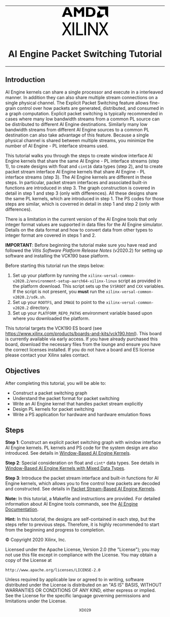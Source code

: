 ﻿<table>
 <tr>
   <td align="center"><img src="https://raw.githubusercontent.com/Xilinx/Image-Collateral/main/xilinx-logo.png" width="30%"/><h1>AI Engine Packet Switching Tutorial</h1>
   </td>
 </tr>
 <tr>
 </td>
 </tr>
</table>

## Introduction
AI Engine kernels can share a single processor and execute in a interleaved manner. In addition they can also share multiple stream connections on a single physical channel. The Explicit Packet Switching feature allows fine-grain control over how packets are generated, distributed, and consumed in a graph computation. Explicit packet switching is typically recommended in cases where many low bandwidth streams from a common PL source can be distributed to different AI Engine destinations. Similarly many low bandwidth streams from different AI Engine sources to a common PL destination can also take advantage of this feature. Because a single physical channel is shared between multiple streams, you minimize the number of AI Engine - PL interface streams used.

This tutorial walks you through the steps to create window interface AI Engine kernels that share the same AI Engine - PL interface streams (step 1), to create designs with float and `cint16` data types (step 2), and to create packet stream interface AI Engine kernels that share AI Engine - PL interface streams (step 3). The AI Engine kernels are different in these steps. In particular, packet stream interfaces and associated built-in functions are introduced in step 3. The graph construction is covered in detail in step 1 and step 3 (only with differences). All these designs share the same PL kernels, which are introduced in step 1. The PS codes for those steps are similar, which is coverred in detail in step 1 and step 2 (only with differences). 

There is a limitation in the current version of the AI Engine tools that only integer format values are supported in data files for the AI Engine simulator. Details on the data format and how to convert data from other types to integer format are covered in steps 1 and 2.

**IMPORTANT**: Before beginning the tutorial make sure you have read and followed the *Vitis Software Platform Release Notes* (v2020.2) for setting up software and installing the VCK190 base platform. 

Before starting this tutorial run the steps below:

1. Set up your platform by running the `xilinx-versal-common-v2020.2/environment-setup-aarch64-xilinx-linux` script as provided in the platform download. This script sets up the `SYSROOT` and `CXX` variables. If the script is not present, you **must** run the `xilinx-versal-common-v2020.2/sdk.sh`.
2. Set up your `ROOTFS`, and `IMAGE` to point to the `xilinx-versal-common-v2020.2` directory.
3. Set up your `PLATFORM_REPO_PATHS` environment variable based upon where you downloaded the platform.

This tutorial targets the VCK190 ES board (see https://www.xilinx.com/products/boards-and-kits/vck190.html). This board is currently available via early access. If you have already purchased this board, download the necessary files from the lounge and ensure you have the correct licenses installed. If you do not have a board and ES license please contact your Xilinx sales contact.

## Objectives
After completing this tutorial, you will be able to:

* Construct a packet switching graph
* Understand the packet format for packet switching
* Write an AI Engine kernel that handles packet stream explicitly
* Design PL kernels for packet switching
* Write a PS application for hardware and hardware emulation flows

## Steps
**Step 1**: Construct an explicit packet switching graph with window interface AI Engine kernels. PL kernels and PS code for the system design are also introduced. See details in [Window-Based AI Engine Kernels](./window_based_aie_kernel.md). 

**Step 2**: Special consideration on float and `cint*` data types. See details in [Window-Based AI Engine Kernels with Mixed Data Types](./window_based_mix_data_type.md).

**Step 3**: Introduce the packet stream interface and built-in functions for AI Engine kernels, which allows you to fine control how packets are decoded and constructed. See details in [Packet Stream-Based AI Engine Kernels](./pktstream_based_aie_kernel.md).

__Note:__ In this tutorial, a Makefile and instructions are provided. For detailed information about AI Engine tools commands, see the [AI Engine Documentation](https://www.xilinx.com/html_docs/xilinx2020_2/vitis_doc/yii1603912637443.html).

__Hint:__ In this tutorial, the designs are self-contained in each step, but the steps refer to previous steps. Therefore, it is highly recommended to start from the beginning and progress to completion.

© Copyright 2020 Xilinx, Inc.

Licensed under the Apache License, Version 2.0 (the "License");
you may not use this file except in compliance with the License.
You may obtain a copy of the License at

    http://www.apache.org/licenses/LICENSE-2.0

Unless required by applicable law or agreed to in writing, software
distributed under the License is distributed on an "AS IS" BASIS,
WITHOUT WARRANTIES OR CONDITIONS OF ANY KIND, either express or implied.
See the License for the specific language governing permissions and
limitations under the License.

<p align="center"><sup>XD029</sup></p>
